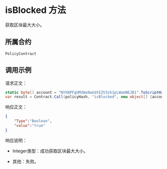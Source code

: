 # isBlocked 方法

获取区块最大大小。

## 所属合约

	PolicyContract

## 调用示例

请求正文：

```c#
static byte[] account = "NYXBPFgUM2Wa9wUdtEZV3zk1pLWamNEJB1".ToScriptHash();
var result = Contract.Call(policyHash, "isBlocked", new object[] {account });
```

响应正文：

```json
{
	"Type":"Boolean",
	"value":"true"
}
```

响应说明：

- Integer类型：成功获取区块最大大小。

- 其他：失败。
